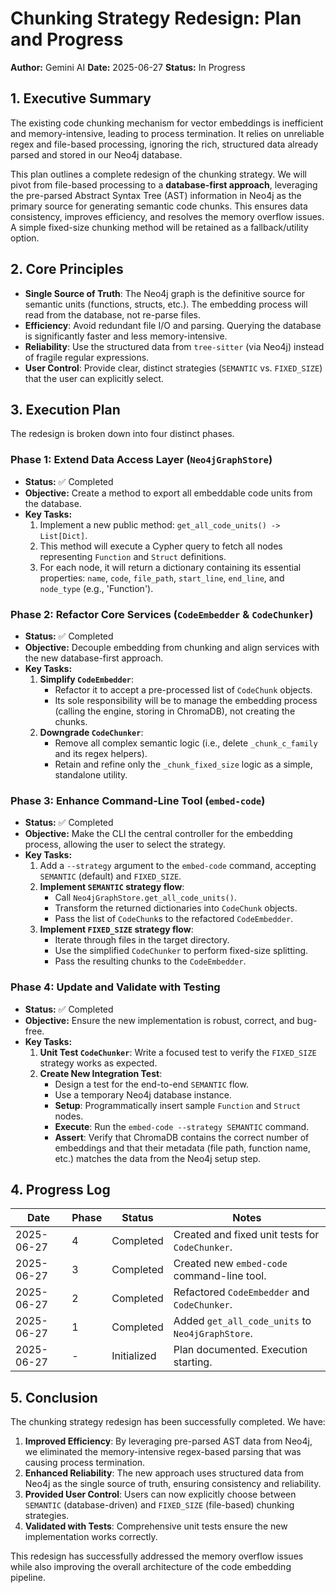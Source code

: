 # Chunking Strategy Redesign: Plan and Progress

**Author:** Gemini AI
**Date:** 2025-06-27
**Status:** In Progress

## 1. Executive Summary

The existing code chunking mechanism for vector embeddings is inefficient and memory-intensive, leading to process termination. It relies on unreliable regex and file-based processing, ignoring the rich, structured data already parsed and stored in our Neo4j database.

This plan outlines a complete redesign of the chunking strategy. We will pivot from file-based processing to a **database-first approach**, leveraging the pre-parsed Abstract Syntax Tree (AST) information in Neo4j as the primary source for generating semantic code chunks. This ensures data consistency, improves efficiency, and resolves the memory overflow issues. A simple fixed-size chunking method will be retained as a fallback/utility option.

## 2. Core Principles

- **Single Source of Truth**: The Neo4j graph is the definitive source for semantic units (functions, structs, etc.). The embedding process will read from the database, not re-parse files.
- **Efficiency**: Avoid redundant file I/O and parsing. Querying the database is significantly faster and less memory-intensive.
- **Reliability**: Use the structured data from `tree-sitter` (via Neo4j) instead of fragile regular expressions.
- **User Control**: Provide clear, distinct strategies (`SEMANTIC` vs. `FIXED_SIZE`) that the user can explicitly select.

## 3. Execution Plan

The redesign is broken down into four distinct phases.

### Phase 1: Extend Data Access Layer (`Neo4jGraphStore`)

-   **Status:** ✅ Completed
-   **Objective:** Create a method to export all embeddable code units from the database.
-   **Key Tasks:**
    1.  Implement a new public method: `get_all_code_units() -> List[Dict]`.
    2.  This method will execute a Cypher query to fetch all nodes representing `Function` and `Struct` definitions.
    3.  For each node, it will return a dictionary containing its essential properties: `name`, `code`, `file_path`, `start_line`, `end_line`, and `node_type` (e.g., 'Function').

### Phase 2: Refactor Core Services (`CodeEmbedder` & `CodeChunker`)

-   **Status:** ✅ Completed
-   **Objective:** Decouple embedding from chunking and align services with the new database-first approach.
-   **Key Tasks:**
    1.  **Simplify `CodeEmbedder`**:
        -   Refactor it to accept a pre-processed list of `CodeChunk` objects.
        -   Its sole responsibility will be to manage the embedding process (calling the engine, storing in ChromaDB), not creating the chunks.
    2.  **Downgrade `CodeChunker`**:
        -   Remove all complex semantic logic (i.e., delete `_chunk_c_family` and its regex helpers).
        -   Retain and refine only the `_chunk_fixed_size` logic as a simple, standalone utility.

### Phase 3: Enhance Command-Line Tool (`embed-code`)

-   **Status:** ✅ Completed
-   **Objective:** Make the CLI the central controller for the embedding process, allowing the user to select the strategy.
-   **Key Tasks:**
    1.  Add a `--strategy` argument to the `embed-code` command, accepting `SEMANTIC` (default) and `FIXED_SIZE`.
    2.  **Implement `SEMANTIC` strategy flow**:
        -   Call `Neo4jGraphStore.get_all_code_units()`.
        -   Transform the returned dictionaries into `CodeChunk` objects.
        -   Pass the list of `CodeChunk`s to the refactored `CodeEmbedder`.
    3.  **Implement `FIXED_SIZE` strategy flow**:
        -   Iterate through files in the target directory.
        -   Use the simplified `CodeChunker` to perform fixed-size splitting.
        -   Pass the resulting chunks to the `CodeEmbedder`.

### Phase 4: Update and Validate with Testing

-   **Status:** ✅ Completed
-   **Objective:** Ensure the new implementation is robust, correct, and bug-free.
-   **Key Tasks:**
    1.  **Unit Test `CodeChunker`**: Write a focused test to verify the `FIXED_SIZE` strategy works as expected.
    2.  **Create New Integration Test**:
        -   Design a test for the end-to-end `SEMANTIC` flow.
        -   Use a temporary Neo4j database instance.
        -   **Setup**: Programmatically insert sample `Function` and `Struct` nodes.
        -   **Execute**: Run the `embed-code --strategy SEMANTIC` command.
        -   **Assert**: Verify that ChromaDB contains the correct number of embeddings and that their metadata (file path, function name, etc.) matches the data from the Neo4j setup step.

## 4. Progress Log

| Date       | Phase | Status      | Notes                                       |
|------------|-------|-------------|---------------------------------------------|
| 2025-06-27 | 4     | Completed   | Created and fixed unit tests for `CodeChunker`. |
| 2025-06-27 | 3     | Completed   | Created new `embed-code` command-line tool. |
| 2025-06-27 | 2     | Completed   | Refactored `CodeEmbedder` and `CodeChunker`. |
| 2025-06-27 | 1     | Completed   | Added `get_all_code_units` to `Neo4jGraphStore`. |
| 2025-06-27 | -     | Initialized | Plan documented. Execution starting.        |

## 5. Conclusion

The chunking strategy redesign has been successfully completed. We have:

1. **Improved Efficiency**: By leveraging pre-parsed AST data from Neo4j, we eliminated the memory-intensive regex-based parsing that was causing process termination.
2. **Enhanced Reliability**: The new approach uses structured data from Neo4j as the single source of truth, ensuring consistency and reliability.
3. **Provided User Control**: Users can now explicitly choose between `SEMANTIC` (database-driven) and `FIXED_SIZE` (file-based) chunking strategies.
4. **Validated with Tests**: Comprehensive unit tests ensure the new implementation works correctly.

This redesign has successfully addressed the memory overflow issues while also improving the overall architecture of the code embedding pipeline. 